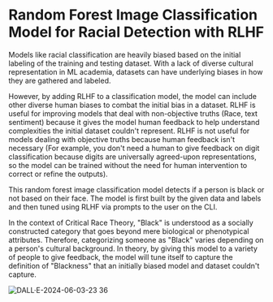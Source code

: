 # Random Forest Image Classification Model for Racial Detection with RLHF

Models like racial classification are heavily biased based on the initial labeling of the training and testing dataset. With a lack of diverse cultural representation in ML academia, datasets can have underlying biases in how they are gathered and labeled. 

However, by adding RLHF to a classification model, the model can include other diverse human biases to combat the initial bias in a dataset. RLHF is useful for improving models that deal with non-objective truths (Race, text sentiment) because it gives the model human feedback to help understand complexities the initial dataset couldn't represent. RLHF is not useful for models dealing with objective truths because human feedback isn't necessary (For example, you don't need a human to give feedback on digit classification because digits are universally agreed-upon representations, so the model can be trained without the need for human intervention to correct or refine the outputs).

This random forest image classification model detects if a person is black or not based on their face. The model is first built by the given data and labels and then tuned using RLHF via prompts to the user on the CLI.

In the context of Critical Race Theory, "Black" is understood as a socially constructed category that goes beyond mere biological or phenotypical attributes. Therefore, categorizing someone as "Black" varies depending on a person's cultural background. In theory, by giving this model to a variety of people to give feedback, the model will tune itself to capture the definition of "Blackness" that an initially biased model and dataset couldn't capture.


![DALL·E-2024-06-03-23 36](https://github.com/ronantakizawa/randomforestrlhf/assets/71115970/59544c26-a8fa-4cfd-9588-bbcb95673d05)
